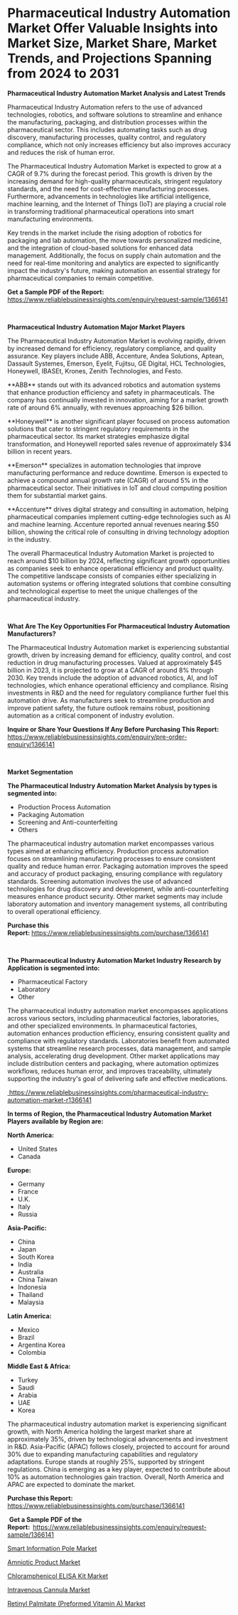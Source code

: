 <p><h1>Pharmaceutical Industry Automation Market Offer Valuable Insights into Market Size, Market Share, Market Trends, and Projections Spanning from 2024 to 2031</h1></p><p><strong>Pharmaceutical Industry Automation Market Analysis and Latest Trends</strong></p>
<p><p>Pharmaceutical Industry Automation refers to the use of advanced technologies, robotics, and software solutions to streamline and enhance the manufacturing, packaging, and distribution processes within the pharmaceutical sector. This includes automating tasks such as drug discovery, manufacturing processes, quality control, and regulatory compliance, which not only increases efficiency but also improves accuracy and reduces the risk of human error.</p><p>The Pharmaceutical Industry Automation Market is expected to grow at a CAGR of 9.7% during the forecast period. This growth is driven by the increasing demand for high-quality pharmaceuticals, stringent regulatory standards, and the need for cost-effective manufacturing processes. Furthermore, advancements in technologies like artificial intelligence, machine learning, and the Internet of Things (IoT) are playing a crucial role in transforming traditional pharmaceutical operations into smart manufacturing environments.</p><p>Key trends in the market include the rising adoption of robotics for packaging and lab automation, the move towards personalized medicine, and the integration of cloud-based solutions for enhanced data management. Additionally, the focus on supply chain automation and the need for real-time monitoring and analytics are expected to significantly impact the industry's future, making automation an essential strategy for pharmaceutical companies to remain competitive.</p></p>
<p><strong>Get a Sample PDF of the Report:&nbsp;</strong> <a href="https://www.reliablebusinessinsights.com/enquiry/request-sample/1366141?utm_campaign=63&utm_medium=2&utm_source=Github&utm_content=ia&utm_term=06122024&utm_id=pharmaceutical-industry-automation">https://www.reliablebusinessinsights.com/enquiry/request-sample/1366141</a></p>
<p>&nbsp;</p>
<p><strong>Pharmaceutical Industry Automation Major Market Players</strong></p>
<p><p>The Pharmaceutical Industry Automation Market is evolving rapidly, driven by increased demand for efficiency, regulatory compliance, and quality assurance. Key players include ABB, Accenture, Andea Solutions, Aptean, Dassault Systemes, Emerson, Eyelit, Fujitsu, GE Digital, HCL Technologies, Honeywell, IBASEt, Krones, Zenith Technologies, and Festo.</p><p>**ABB** stands out with its advanced robotics and automation systems that enhance production efficiency and safety in pharmaceuticals. The company has continually invested in innovation, aiming for a market growth rate of around 6% annually, with revenues approaching $26 billion.</p><p>**Honeywell** is another significant player focused on process automation solutions that cater to stringent regulatory requirements in the pharmaceutical sector. Its market strategies emphasize digital transformation, and Honeywell reported sales revenue of approximately $34 billion in recent years. </p><p>**Emerson** specializes in automation technologies that improve manufacturing performance and reduce downtime. Emerson is expected to achieve a compound annual growth rate (CAGR) of around 5% in the pharmaceutical sector. Their initiatives in IoT and cloud computing position them for substantial market gains.</p><p>**Accenture** drives digital strategy and consulting in automation, helping pharmaceutical companies implement cutting-edge technologies such as AI and machine learning. Accenture reported annual revenues nearing $50 billion, showing the critical role of consulting in driving technology adoption in the industry.</p><p>The overall Pharmaceutical Industry Automation Market is projected to reach around $10 billion by 2024, reflecting significant growth opportunities as companies seek to enhance operational efficiency and product quality. The competitive landscape consists of companies either specializing in automation systems or offering integrated solutions that combine consulting and technological expertise to meet the unique challenges of the pharmaceutical industry.</p></p>
<p>&nbsp;</p>
<p><strong>What Are The Key Opportunities For Pharmaceutical Industry Automation Manufacturers?</strong></p>
<p><p>The Pharmaceutical Industry Automation market is experiencing substantial growth, driven by increasing demand for efficiency, quality control, and cost reduction in drug manufacturing processes. Valued at approximately $45 billion in 2023, it is projected to grow at a CAGR of around 8% through 2030. Key trends include the adoption of advanced robotics, AI, and IoT technologies, which enhance operational efficiency and compliance. Rising investments in R&D and the need for regulatory compliance further fuel this automation drive. As manufacturers seek to streamline production and improve patient safety, the future outlook remains robust, positioning automation as a critical component of industry evolution.</p></p>
<p><strong>Inquire or Share Your Questions If Any Before Purchasing This Report:</strong> <a href="https://www.reliablebusinessinsights.com/enquiry/pre-order-enquiry/1366141?utm_campaign=63&utm_medium=2&utm_source=Github&utm_content=ia&utm_term=06122024&utm_id=pharmaceutical-industry-automation">https://www.reliablebusinessinsights.com/enquiry/pre-order-enquiry/1366141</a></p>
<p>&nbsp;</p>
<p><strong>Market Segmentation</strong></p>
<p><strong>The Pharmaceutical Industry Automation Market Analysis by types is segmented into:</strong></p>
<p><ul><li>Production Process Automation</li><li>Packaging Automation</li><li>Screening and Anti-counterfeiting</li><li>Others</li></ul></p>
<p><p>The pharmaceutical industry automation market encompasses various types aimed at enhancing efficiency. Production process automation focuses on streamlining manufacturing processes to ensure consistent quality and reduce human error. Packaging automation improves the speed and accuracy of product packaging, ensuring compliance with regulatory standards. Screening automation involves the use of advanced technologies for drug discovery and development, while anti-counterfeiting measures enhance product security. Other market segments may include laboratory automation and inventory management systems, all contributing to overall operational efficiency.</p></p>
<p><strong>Purchase this Report:&nbsp;</strong><a href="https://www.reliablebusinessinsights.com/purchase/1366141?utm_campaign=63&utm_medium=2&utm_source=Github&utm_content=ia&utm_term=06122024&utm_id=pharmaceutical-industry-automation">https://www.reliablebusinessinsights.com/purchase/1366141</a></p>
<p>&nbsp;</p>
<p><strong>The Pharmaceutical Industry Automation Market Industry Research by Application is segmented into:</strong></p>
<p><ul><li>Pharmaceutical Factory</li><li>Laboratory</li><li>Other</li></ul></p>
<p><p>The pharmaceutical industry automation market encompasses applications across various sectors, including pharmaceutical factories, laboratories, and other specialized environments. In pharmaceutical factories, automation enhances production efficiency, ensuring consistent quality and compliance with regulatory standards. Laboratories benefit from automated systems that streamline research processes, data management, and sample analysis, accelerating drug development. Other market applications may include distribution centers and packaging, where automation optimizes workflows, reduces human error, and improves traceability, ultimately supporting the industry's goal of delivering safe and effective medications.</p></p>
<p><a href="https://www.reliablebusinessinsights.com/pharmaceutical-industry-automation-market-r1366141?utm_campaign=63&utm_medium=2&utm_source=Github&utm_content=ia&utm_term=06122024&utm_id=pharmaceutical-industry-automation">&nbsp;https://www.reliablebusinessinsights.com/pharmaceutical-industry-automation-market-r1366141</a></p>
<p><strong>In terms of Region, the Pharmaceutical Industry Automation Market Players available by Region are:</strong></p>
<p>
    <p> <strong> North America: </strong>
        <ul>
            <li>United States</li>
            <li>Canada</li>
        </ul>
        </p> 
    <p> <strong> Europe: </strong>
        <ul>
            <li>Germany</li>
            <li>France</li>
            <li>U.K.</li>
            <li>Italy</li>
            <li>Russia</li>
        </ul>
        </p> 
    <p> <strong> Asia-Pacific: </strong>
        <ul>
            <li>China</li>
            <li>Japan</li>
            <li>South Korea</li>
            <li>India</li>
            <li>Australia</li>
            <li>China Taiwan</li>
            <li>Indonesia</li>
            <li>Thailand</li>
            <li>Malaysia</li>
        </ul>
        </p> 
    <p> <strong> Latin America: </strong>
        <ul>
            <li>Mexico</li>
            <li>Brazil</li>
            <li>Argentina Korea</li>
            <li>Colombia</li>
        </ul>
        </p> 
    <p> <strong> Middle East & Africa: </strong>
        <ul>
            <li>Turkey</li>
            <li>Saudi</li>
            <li>Arabia</li>
            <li>UAE</li>
            <li>Korea</li>
        </ul>
    </p>
    </p>
<p><p>The pharmaceutical industry automation market is experiencing significant growth, with North America holding the largest market share at approximately 35%, driven by technological advancements and investment in R&D. Asia-Pacific (APAC) follows closely, projected to account for around 30% due to expanding manufacturing capabilities and regulatory adaptations. Europe stands at roughly 25%, supported by stringent regulations. China is emerging as a key player, expected to contribute about 10% as automation technologies gain traction. Overall, North America and APAC are expected to dominate the market.</p></p>
<p><strong>Purchase this Report: </strong><a href="https://www.reliablebusinessinsights.com/purchase/1366141?utm_campaign=63&utm_medium=2&utm_source=Github&utm_content=ia&utm_term=06122024&utm_id=pharmaceutical-industry-automation">https://www.reliablebusinessinsights.com/purchase/1366141</a></p>
<p>&nbsp;<strong>Get a Sample PDF of the Report:&nbsp;&nbsp;</strong><a href="https://www.reliablebusinessinsights.com/enquiry/request-sample/1366141?utm_campaign=63&utm_medium=2&utm_source=Github&utm_content=ia&utm_term=06122024&utm_id=pharmaceutical-industry-automation">https://www.reliablebusinessinsights.com/enquiry/request-sample/1366141</a></p>
<p><strong></strong></p>
<p><p><a href="https://issuu.com/reportprime-2/docs/smart-information-pole-market-size-2030.pptx?utm_campaign=63&utm_medium=2&utm_source=Github&utm_content=ia&utm_term=06122024&utm_id=pharmaceutical-industry-automation">Smart Information Pole Market</a></p><p><a href="https://github.com/JubayerMia832/Market-Research-Report-List-1/blob/main/amniotic-product-market.md?utm_campaign=63&utm_medium=2&utm_source=Github&utm_content=ia&utm_term=06122024&utm_id=pharmaceutical-industry-automation">Amniotic Product Market</a></p><p><a href="https://www.linkedin.com/pulse/exploring-growth-opportunities-chloramphenicol-elisa-kit-market-kaise?utm_campaign=63&utm_medium=2&utm_source=Github&utm_content=ia&utm_term=06122024&utm_id=pharmaceutical-industry-automation">Chloramphenicol ELISA Kit Market</a></p><p><a href="https://www.linkedin.com/pulse/in-depth-intravenous-cannula-market-analysis-projected-82-3z4kc?utm_campaign=63&utm_medium=2&utm_source=Github&utm_content=ia&utm_term=06122024&utm_id=pharmaceutical-industry-automation">Intravenous Cannula Market</a></p><p><a href="https://github.com/millionkaryn68/Market-Research-Report-List-1/blob/main/retinyl-palmitate-preformed-vitamin-a-market.md?utm_campaign=63&utm_medium=2&utm_source=Github&utm_content=ia&utm_term=06122024&utm_id=pharmaceutical-industry-automation">Retinyl Palmitate (Preformed Vitamin A) Market</a></p></p>